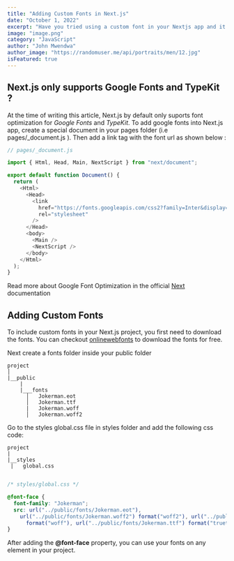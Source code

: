 ```yaml
---
title: "Adding Custom Fonts in Next.js"
date: "October 1, 2022"
excerpt: "Have you tried using a custom font in your Nextjs app and it seems not to apply at all? Here is how you can add your custom fonts... "
image: "image.png"
category: "JavaScript"
author: "John Mwendwa"
author_image: "https://randomuser.me/api/portraits/men/12.jpg"
isFeatured: true
---
```


## Next.js only supports Google Fonts and TypeKit ?

At the time of writing this article, Next.js by default only suports font optimization for _Google Fonts_ and _TypeKit_. To add google fonts into Next.js app, create a special document in your pages folder (i.e pages/\_document.js ). Then add a link tag with the font url as shown below :

```js
// pages/_document.js

import { Html, Head, Main, NextScript } from "next/document";

export default function Document() {
  return (
    <Html>
      <Head>
        <link
          href="https://fonts.googleapis.com/css2?family=Inter&display=optional"
          rel="stylesheet"
        />
      </Head>
      <body>
        <Main />
        <NextScript />
      </body>
    </Html>
  );
}
```

Read more about Google Font Optimization in the official [Next](https://nextjs.org/docs/basic-features/font-optimization) documentation

## Adding Custom Fonts

To include custom fonts in your Next.js project, you first need to download the fonts. You can checkout [onlinewebfonts](https://www.onlinewebfonts.com/) to download the fonts for free.

Next create a fonts folder inside your public folder

```
project
│
|__public
    |
    |___fonts
      │   Jokerman.eot
      │   Jokerman.ttf
      |   Jokerman.woff
      │   Jokerman.woff2

```

Go to the styles global.css file in styles folder and add the following css code:

```
project
|
|__styles
 |   global.css


```

```css
/* styles/global.css */

@font-face {
  font-family: "Jokerman";
  src: url("../public/fonts/Jokerman.eot"),
    url("../public/fonts/Jokerman.woff2") format("woff2"), url("../public/fonts/Jokerman.woff")
      format("woff"), url("../public/fonts/Jokerman.ttf") format("truetype");
}
```

After adding the **@font-face** property, you can use your fonts on any element in your project.
